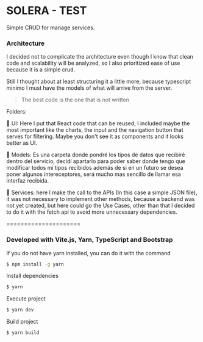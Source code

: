 # SOLERA - TEST

Simple CRUD for manage services.

### Architecture

I decided not to complicate the architecture even though I know that clean code and scalability will be analyzed, so I also prioritized ease of use because it is a simple crud.

Still I thought about at least structuring it a little more, because typescript minimo I must have the models of what will arrive from the server.

> The best code is the one that is not written

Folders:

📂 UI: Here I put that React code that can be reused, I included maybe the most important like the charts, the input and the navigation button that serves for filtering. Maybe you don't see it as components and it looks better as UI.

📂 Models: Es una carpeta donde pondré los tipos de datos que recibiré dentro del servicio, decidí apartarlo para poder saber donde tengo que modificar todos mi tipos recibidos además de si en un futuro se desea poner algunos intereceptores, será mucho mas sencillo de llamar esa interfaz recibida.

📂 Services: here I make the call to the APIs (In this case a simple JSON file), it was not necessary to implement other methods, because a backend was not yet created, but here could go the Use Cases, other than that I decided to do it with the fetch api to avoid more unnecessary dependencies.

=====================

### Developed with Vite.js, Yarn, TypeScript and Bootstrap

If you do not have yarn installed, you can do it with the command

```bash
$ npm install -g yarn
```

Install dependencies

```bash
$ yarn
```

Execute project

```bash
$ yarn dev
```

Build project

```bash
$ yarn build
```
